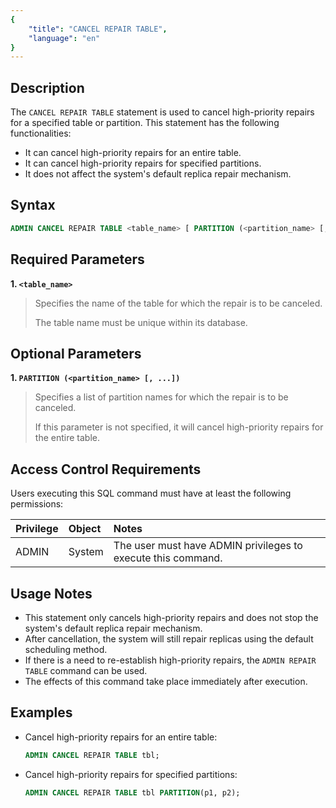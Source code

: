 ```yaml
---
{
    "title": "CANCEL REPAIR TABLE",
    "language": "en"
}
---
```


## Description

The `CANCEL REPAIR TABLE` statement is used to cancel high-priority repairs for a specified table or partition. This statement has the following functionalities:

- It can cancel high-priority repairs for an entire table.
- It can cancel high-priority repairs for specified partitions.
- It does not affect the system's default replica repair mechanism.

## Syntax

```sql
ADMIN CANCEL REPAIR TABLE <table_name> [ PARTITION (<partition_name> [, ...]) ];
```

## Required Parameters

**1. `<table_name>`**

> Specifies the name of the table for which the repair is to be canceled.
>
> The table name must be unique within its database.

## Optional Parameters

**1. `PARTITION (<partition_name> [, ...])`**

> Specifies a list of partition names for which the repair is to be canceled.
>
> If this parameter is not specified, it will cancel high-priority repairs for the entire table.

## Access Control Requirements

Users executing this SQL command must have at least the following permissions:

| Privilege       | Object      | Notes                                         |
| :-------------- | :---------- | :-------------------------------------------- |
| ADMIN           | System      | The user must have ADMIN privileges to execute this command. |

## Usage Notes

- This statement only cancels high-priority repairs and does not stop the system's default replica repair mechanism.
- After cancellation, the system will still repair replicas using the default scheduling method.
- If there is a need to re-establish high-priority repairs, the `ADMIN REPAIR TABLE` command can be used.
- The effects of this command take place immediately after execution.

## Examples

- Cancel high-priority repairs for an entire table:

    ```sql
    ADMIN CANCEL REPAIR TABLE tbl;
    ```

- Cancel high-priority repairs for specified partitions:

    ```sql
    ADMIN CANCEL REPAIR TABLE tbl PARTITION(p1, p2);
    ```
